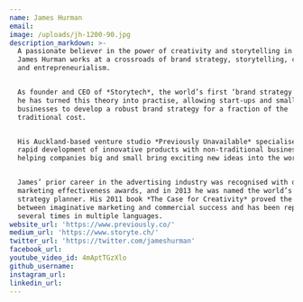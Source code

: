 ```yaml
---
name: James Hurman
email:
image: /uploads/jh-1200-90.jpg
description_markdown: >-
  A passionate believer in the power of creativity and storytelling in business,
  James Hurman works at a crossroads of brand strategy, storytelling, creativity
  and entrepreneurialism.


  As founder and CEO of *Storytech*, the world’s first ‘brand strategy in a box’
  he has turned this theory into practise, allowing start-ups and small
  businesses to develop a robust brand strategy for a fraction of the
  traditional cost.


  His Auckland-based venture studio *Previously Unavailable* specialises in the
  rapid development of innovative products with non-traditional business models,
  helping companies big and small bring exciting new ideas into the world.


  James’ prior career in the advertising industry was recognised with dozens of
  marketing effectiveness awards, and in 2013 he was named the world’s \#1
  strategy planner. His 2011 book *The Case for Creativity* proved the link
  between imaginative marketing and commercial success and has been republished
  several times in multiple languages.
website_url: 'https://www.previously.co/'
medium_url: 'https://www.storyte.ch/'
twitter_url: 'https://twitter.com/jameshurman'
facebook_url:
youtube_video_id: 4mAptTGzXlo
github_username:
instagram_url:
linkedin_url:
---
```

